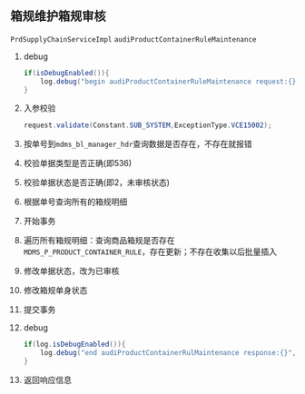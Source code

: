 ## 箱规维护箱规审核

`PrdSupplyChainServiceImpl`  `audiProductContainerRuleMaintenance`

1. debug

   ```java
   if(isDebugEnabled()){
       log.debug("begin audiProductContainerRuleMaintenance request:{} ",JsonUtil.toJson(request));
   }
   ```

2. 入参校验

   ```java 
   request.validate(Constant.SUB_SYSTEM,ExceptionType.VCE15002);
   ```

3. 按单号到`mdms_bl_manager_hdr`查询数据是否存在，不存在就报错

4. 校验单据类型是否正确(即536)

5. 校验单据状态是否正确(即2，未审核状态)

6. 根据单号查询所有的箱规明细

7. 开始事务

8. 遍历所有箱规明细：查询商品箱规是否存在`MDMS_P_PRODUCT_CONTAINER_RULE`，存在更新；不存在收集以后批量插入

9. 修改单据状态，改为已审核

10. 修改箱规单身状态

11. 提交事务

12. debug

    ```java
    if(log.isDebugEnabled()){
        log.debug("end audiProductContainerRulMaintenance response:{}",JsonUtil.toJson(response));
    }
    ```

13. 返回响应信息